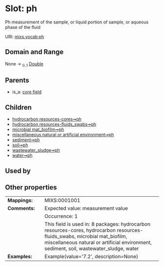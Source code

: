 
# Slot: ph


Ph measurement of the sample, or liquid portion of sample, or aqueous phase of the fluid

URI: [mixs.vocab:ph](https://w3id.org/mixs/vocab/ph)


## Domain and Range

None &#8594;  <sub>0..1</sub> [Double](types/Double.md)

## Parents

 *  is_a: [core field](core_field.md)

## Children

 *  [hydrocarbon resources-cores➞ph](hydrocarbon_resources_cores_ph.md)
 *  [hydrocarbon resources-fluids_swabs➞ph](hydrocarbon_resources_fluids_swabs_ph.md)
 *  [microbial mat_biofilm➞ph](microbial_mat_biofilm_ph.md)
 *  [miscellaneous natural or artificial environment➞ph](miscellaneous_natural_or_artificial_environment_ph.md)
 *  [sediment➞ph](sediment_ph.md)
 *  [soil➞ph](soil_ph.md)
 *  [wastewater_sludge➞ph](wastewater_sludge_ph.md)
 *  [water➞ph](water_ph.md)

## Used by


## Other properties

|  |  |  |
| --- | --- | --- |
| **Mappings:** | | MIXS:0001001 |
| **Comments:** | | Expected value: measurement value |
|  | | Occurrence: 1 |
|  | | This field is used in: 8 packages: hydrocarbon resources-cores, hydrocarbon resources-fluids_swabs, microbial mat_biofilm, miscellaneous natural or artificial environment, sediment, soil, wastewater_sludge, water |
| **Examples:** | | Example(value='7.2', description=None) |

